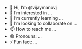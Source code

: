 - 👋 Hi, I’m @vijaymanovj
- 👀 I’m interested in ...
- 🌱 I’m currently learning ...
- 💞️ I’m looking to collaborate on ...
- 📫 How to reach me ...
- 😄 Pronouns: ...
- ⚡ Fun fact: ...

<!---
vijaymanovj/vijaymanovj is a ✨ special ✨ repository because its `README.md` (this file) appears on your GitHub profile.
You can click the Preview link to take a look at your changes.
--->
